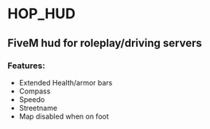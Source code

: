 # HOP_HUD

## FiveM hud for roleplay/driving servers

### Features:

- Extended Health/armor bars
- Compass
- Speedo
- Streetname
- Map disabled when on foot
